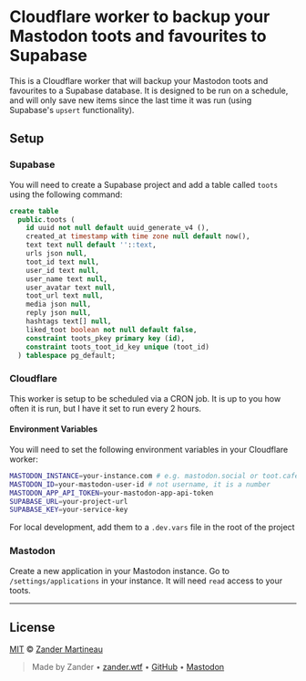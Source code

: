 # Cloudflare worker to backup your Mastodon toots and favourites to Supabase

This is a Cloudflare worker that will backup your Mastodon toots and favourites to a Supabase database. It is designed to be run on a schedule, and will only save new items since the last time it was run (using Supabase's `upsert` functionality).

## Setup

### Supabase

You will need to create a Supabase project and add a table called `toots` using the following command:

```sql
create table
  public.toots (
    id uuid not null default uuid_generate_v4 (),
    created_at timestamp with time zone null default now(),
    text text null default ''::text,
    urls json null,
    toot_id text null,
    user_id text null,
    user_name text null,
    user_avatar text null,
    toot_url text null,
    media json null,
    reply json null,
    hashtags text[] null,
    liked_toot boolean not null default false,
    constraint toots_pkey primary key (id),
    constraint toots_toot_id_key unique (toot_id)
  ) tablespace pg_default;
```

### Cloudflare

This worker is setup to be scheduled via a CRON job. It is up to you how often it is run, but I have it set to run every 2 hours.

#### Environment Variables

You will need to set the following environment variables in your Cloudflare worker:

```sh
MASTODON_INSTANCE=your-instance.com # e.g. mastodon.social or toot.cafe
MASTODON_ID=your-mastodon-user-id # not username, it is a number
MASTODON_APP_API_TOKEN=your-mastodon-app-api-token
SUPABASE_URL=your-project-url
SUPABASE_KEY=your-service-key
```

For local development, add them to a `.dev.vars` file in the root of the project

### Mastodon

Create a new application in your Mastodon instance. Go to `/settings/applications` in your instance. It will need `read` access to your toots.

---

## License

[MIT](https://choosealicense.com/licenses/mit/) © [Zander Martineau](https://zander.wtf)

> Made by Zander • [zander.wtf](https://zander.wtf) • [GitHub](https://github.com/mrmartineau/) • [Mastodon](https://main.elk.zone/toot.cafe/@zander)
